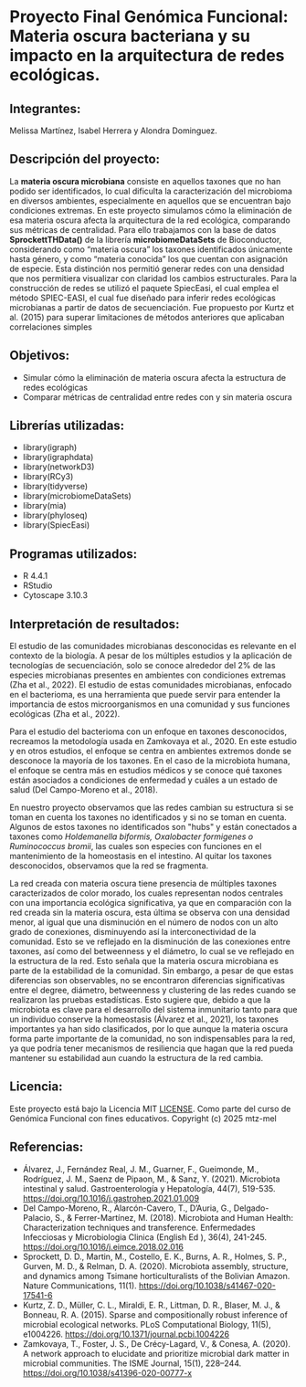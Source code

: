# **Proyecto Final Genómica Funcional: Materia oscura bacteriana y su impacto en la arquitectura de redes ecológicas.**   

## **Integrantes:**    
Melissa Martínez, Isabel Herrera y Alondra Dominguez.  

## **Descripción del proyecto:**      
La **materia oscura microbiana** consiste en aquellos taxones que no han podido ser identificados, lo cual dificulta la caracterización del microbioma en diversos ambientes, especialmente en aquellos que se encuentran bajo condiciones extremas. En este proyecto simulamos cómo la eliminación de esa materia oscura afecta la arquitectura de la red ecológica, comparando sus métricas de centralidad. Para ello trabajamos con la base de datos 
**SprockettTHData()** de la librería **microbiomeDataSets** de Bioconductor, considerando como “materia oscura” los taxones identificados únicamente hasta género, y como “materia conocida” los que cuentan con asignación de especie. Esta distinción nos permitió generar redes con una densidad que nos permitiera visualizar con claridad los cambios estructurales. Para la construcción de redes se utilizó el paquete SpiecEasi, el cual emplea el método SPIEC-EASI, el cual fue diseñado para inferir redes ecológicas microbianas a partir de datos de secuenciación. Fue propuesto por Kurtz et al. (2015) para superar limitaciones de métodos anteriores que aplicaban correlaciones simples

## **Objetivos:**  

- Simular cómo la eliminación de materia oscura afecta la estructura de redes ecológicas  
- Comparar métricas de centralidad entre redes con y sin materia oscura  

## **Librerías utilizadas:**   
- library(igraph)    
- library(igraphdata)    
- library(networkD3)  
- library(RCy3)  
- library(tidyverse)   
- library(microbiomeDataSets)  
- library(mia)  
- library(phyloseq)  
- library(SpiecEasi)    

## **Programas utilizados:**  
- R 4.4.1    
- RStudio    
- Cytoscape 3.10.3

## **Interpretación de resultados:**  
El estudio de las comunidades microbianas desconocidas es relevante en el contexto de la biología. A pesar de los múltiples estudios y la aplicación de tecnologías de secuenciación, solo se conoce alrededor del 2% de las especies microbianas presentes en ambientes con condiciones extremas (Zha et al., 2022). El estudio de estas comunidades microbianas, enfocado en el bacterioma, es una herramienta que puede servir para entender la importancia de estos microorganismos en una comunidad y sus funciones ecológicas (Zha et al., 2022).   

Para el estudio del bacterioma con un enfoque en taxones desconocidos, recreamos la metodología usada en Zamkovaya et al., 2020. En este estudio y en otros estudios, el enfoque se centra en ambientes extremos donde se desconoce la mayoría de los taxones. En el caso de la microbiota humana, el enfoque se centra más en estudios médicos y se conoce qué taxones están asociados a condiciones de enfermedad y cuáles a un estado de salud (Del Campo-Moreno et al., 2018).   

En nuestro proyecto observamos que las redes cambian su estructura si se toman en cuenta los taxones no identificados y si no se toman en cuenta. Algunos de estos taxones no identificados son "hubs" y están conectados a taxones como *Holdemanella biformis, Oxalobacter formigenes o Ruminococcus bromii*, las cuales son especies con funciones en el mantenimiento de la homeostasis en el intestino. Al quitar los taxones desconocidos, observamos que la red se fragmenta.  

La red creada con materia oscura tiene presencia de múltiples taxones caracterizados de color morado, los cuales representan nodos centrales con una importancia ecológica significativa, ya que en comparación con la red creada sin la materia oscura, esta última se observa con una densidad menor, al igual que una disminución en el número de nodos con un alto grado de conexiones, disminuyendo así la interconectividad de la comunidad. Esto se ve reflejado en la disminución de las conexiones entre taxones, así como del betweenness y el diámetro, lo cual se ve reflejado en la estructura de la red. Esto señala que la materia oscura microbiana es parte de la estabilidad de la comunidad. Sin embargo, a pesar de que estas diferencias son observables, no se encontraron diferencias significativas entre el degree, diámetro, betweenness y clustering de las redes cuando se realizaron las pruebas estadísticas. Esto sugiere que, debido a que la microbiota es clave para el desarrollo del sistema inmunitario tanto para que un individuo conserve la homeostasis (Álvarez et al., 2021), los taxones importantes ya han sido clasificados, por lo que aunque la materia oscura forma parte importante de la comunidad, no son indispensables para la red, ya que podría tener mecanismos de resiliencia que hagan que la red pueda mantener su estabilidad aun cuando la estructura de la red cambia.   

## **Licencia:**

Este proyecto está bajo la Licencia MIT [LICENSE](LICENSE). Como parte del curso de Genómica Funcional con fines educativos. Copyright (c) 2025 mtz-mel

## **Referencias:**     
- Álvarez, J., Fernández Real, J. M., Guarner, F., Gueimonde, M., Rodríguez, J. M., Saenz de Pipaon, M., & Sanz, Y. (2021). Microbiota intestinal y salud. Gastroenterología y Hepatología, 44(7), 519-535. https://doi.org/10.1016/j.gastrohep.2021.01.009
- Del Campo-Moreno, R., Alarcón-Cavero, T., D’Auria, G., Delgado-Palacio, S., & Ferrer-Martínez, M. (2018). Microbiota and Human Health: Characterization techniques and transference. Enfermedades Infecciosas y Microbiologia Clinica (English Ed ), 36(4), 241-245. https://doi.org/10.1016/j.eimce.2018.02.016  
- Sprockett, D. D., Martin, M., Costello, E. K., Burns, A. R., Holmes, S. P., Gurven, M. D., & Relman, D. A. (2020). Microbiota assembly, structure, and dynamics among Tsimane horticulturalists of the Bolivian Amazon. Nature Communications, 11(1). https://doi.org/10.1038/s41467-020-17541-6
- Kurtz, Z. D., Müller, C. L., Miraldi, E. R., Littman, D. R., Blaser, M. J., & Bonneau, R. A. (2015). Sparse and compositionally robust inference of microbial ecological networks. PLoS Computational Biology, 11(5), e1004226. https://doi.org/10.1371/journal.pcbi.1004226
- Zamkovaya, T., Foster, J. S., De Crécy-Lagard, V., & Conesa, A. (2020). A network approach to elucidate and prioritize microbial dark matter in microbial communities. The ISME Journal, 15(1), 228–244. https://doi.org/10.1038/s41396-020-00777-x
  

